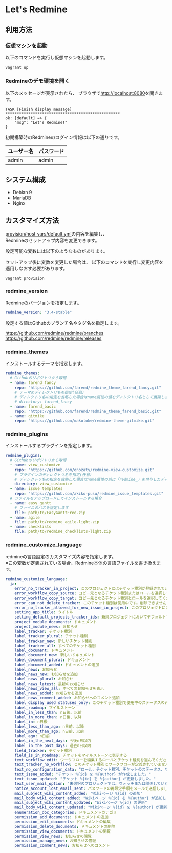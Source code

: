 Let's Redmine
==========================

利用方法
-----------------

### 仮想マシンを起動

以下のコマンドを実行し仮想マシンを起動します。

```
vagrant up
```

### Redmineのデモ環境を開く

以下のメッセージが表示されたら、
ブラウザで[http://localhost:8080](http://localhost:8080)を開きます。

```
TASK [Finish display message] **************************************************
ok: [default] => {
    "msg": "Let's Redmine!"
}
```

初期構築時のRedmineのログイン情報は以下の通りです。

| ユーザー名 | パスワード |
| ---------- | ---------- |
| admin      | admin      |

システム構成
-----------------

* Debian 9
* MariaDB
* Nginx

カスタマイズ方法
-----------------

[provision/host_vars/default.yml](provision/host_vars/default.yml)の内容を編集し、  
Redmineのセットアップ内容を変更できます。

設定可能な変数には以下のようなものがあります。


セットアップ後に変数を変更した場合は、
以下のコマンドを実行し変更内容を適用しなおす必要があります。

```
vagrant provision
```

### redmine_version

Redmineのバージョンを指定します。

```yml
redmine_version: "3.4-stable"
```

設定する値はGithubのブランチ名やタグ名を指定します。

https://github.com/redmine/redmine/branches
https://github.com/redmine/redmine/releases


### redmine_themes

インストールするテーマを指定します。

```yml
redmine_themes:
  # Githubのリポジトリから取得
  - name: farend_fancy
    repo: "https://github.com/farend/redmine_theme_farend_fancy.git"
    # テーマのディレクトリ名を指定(任意)
    # ディレクトリ名の指定を省略した場合はname属性の値をディレクトリ名として展開します
    # directory: farend_fancy
  - name: farend_basic
    repo: "https://github.com/farend/redmine_theme_farend_basic.git"
  - name: gitmike
    repo: "https://github.com/makotokw/redmine-theme-gitmike.git"
```

### redmine_plugins

インストールするプラグインを指定します。

```yml
redmine_plugins:
  # Githubのリポジトリから取得
  - name: view_customize
    repo: "https://github.com/onozaty/redmine-view-customize.git"
    # プラグインのディレクトリ名を指定(任意)
    # ディレクトリ名の指定を省略した場合はname属性の前に「redmine_」を付与したディレクトリに展開します
    directory: view_customize
  - name: issue_templates
    repo: "https://github.com/akiko-pusu/redmine_issue_templates.git"
  # ファイルをアップロードしてインストールする場合
  - name: easy_gantt
    # ファイルのパスを指定します
    file: path/to/EasyGanttFree.zip
  - name: agile
    file: path/to/redmine_agile-light.zip
  - name: checklists
    file: path/to/redmine_checklists-light.zip
```


### redmine_customize_language

redmineの言語設定のカスタマイズ内容を指定します。  
※この変数が定義されている場合、Redmine本体の言語ファイルを書き換えます。

```yml
redmine_customize_language:
  ja:
    error_no_tracker_in_project: このプロジェクトにはチケット種別が登録されていません。プロジェクト設定を確認してください。
    error_workflow_copy_source: コピー元となるチケット種別またはロールを選択してください
    error_workflow_copy_target: コピー先となるチケット種別とロールを選択してください
    error_can_not_delete_tracker: このチケット種別は使用中です。削除できません。
    error_no_tracker_allowed_for_new_issue_in_project: このプロジェクトにはチケットの追加が許可されているチケット種別がありません
    setting_app_title: タイトル
    setting_default_projects_tracker_ids: 新規プロジェクトにおいてデフォルトで有効になるチケット種別
    project_module_documents: ドキュメント
    project_module_news: お知らせ
    label_tracker: チケット種別
    label_tracker_plural: チケット種別
    label_tracker_new: 新しいチケット種別
    label_tracker_all: すべてのチケット種別
    label_document: ドキュメント
    label_document_new: 新しいドキュメント
    label_document_plural: ドキュメント
    label_document_added: ドキュメントの追加
    label_news: お知らせ
    label_news_new: お知らせを追加
    label_news_plural: お知らせ
    label_news_latest: 最新のお知らせ
    label_news_view_all: すべてのお知らせを表示
    label_news_added: お知らせを追加
    label_news_comment_added: お知らせへのコメント追加
    label_display_used_statuses_only: このチケット種別で使用中のステータスのみ表示
    label_roadmap: マイルストーン
    label_in_less_than: n日後、以前
    label_in_more_than: n日後、以降
    label_in: n日後
    label_less_than_ago: n日前、以降
    label_more_than_ago: n日前、以前
    label_ago: n日前
    label_in_the_next_days: 今後n日以内
    label_in_the_past_days: 過去n日以内
    field_tracker: チケット種別
    field_is_in_roadmap: チケットをマイルストーンに表示する
    text_workflow_edit: ワークフローを編集するロールとチケット種別を選んでください
    text_tracker_no_workflow: このチケット種別にワークフローが定義されていません
    text_no_configuration_data: "ロール、チケット種別、チケットのステータス、ワークフローがまだ設定されていません。\nデフォルト設定のロードを強くお勧めします。ロードした後、それを修正することができます。"
    text_issue_added: "チケット %{id} を %{author} が作成しました。"
    text_issue_updated: "チケット %{id} を %{author} が更新しました。"
    text_user_mail_option: "未選択のプロジェクトでは、ウォッチまたは関係している事柄(例: 自分が報告者もしくは担当者であるチケット)のみメールが送信されます。"
    notice_account_lost_email_sent: パスワードの再設定手順をメールで送信しました。
    mail_subject_wiki_content_added: "Wikiページ %{id} の追加"
    mail_body_wiki_content_added: "Wikiページ %{id} を %{author} が追加しました。"
    mail_subject_wiki_content_updated: "Wikiページ %{id} の更新"
    mail_body_wiki_content_updated: "Wikiページ %{id} を %{author} が更新しました。"
    enumeration_doc_categories: ドキュメントカテゴリ
    permission_add_documents: ドキュメントの追加
    permission_edit_documents: ドキュメントの編集
    permission_delete_documents: ドキュメントの削除
    permission_view_documents: ドキュメントの閲覧
    permission_view_news: お知らせの閲覧
    permission_manage_news: お知らせの管理
    permission_comment_news: お知らせへのコメント
```

